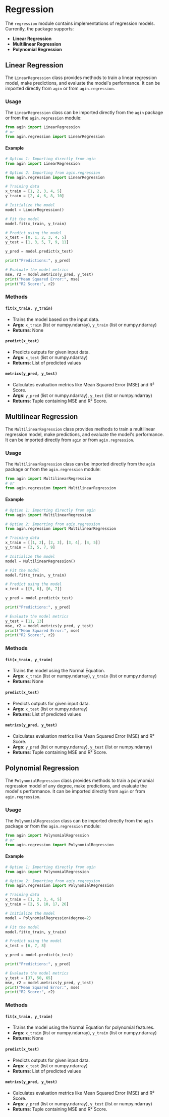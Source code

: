 # **Regression**

The `regression` module contains implementations of regression models. Currently, the package supports:

- **Linear Regression**
- **Multilinear Regression**
- **Polynomial Regression**

## **Linear Regression**
The `LinearRegression` class provides methods to train a linear regression model, make predictions, and evaluate the model's performance. It can be imported directly from `agin` or from `agin.regression`.

### **Usage**
The `LinearRegression` class can be imported directly from the `agin` package or from the `agin.regression` module:

```python
from agin import LinearRegression
# or
from agin.regression import LinearRegression
```

#### **Example**

```python
# Option 1: Importing directly from agin
from agin import LinearRegression

# Option 2: Importing from agin.regression
from agin.regression import LinearRegression

# Training data
x_train = [1, 2, 3, 4, 5]
y_train = [2, 4, 6, 8, 10]

# Initialize the model
model = LinearRegression()

# Fit the model
model.fit(x_train, y_train)

# Predict using the model
x_test = [0, 1, 2, 3, 4, 5]
y_test = [1, 3, 5, 7, 9, 11]

y_pred = model.predict(x_test)

print("Predictions:", y_pred)

# Evaluate the model metrics
mse, r2 = model.metrics(y_pred, y_test)
print("Mean Squared Error:", mse)
print("R2 Score:", r2)
```

### **Methods**
#### **`fit(x_train, y_train)`**
   - Trains the model based on the input data.
   - **Args**: `x_train` (list or numpy.ndarray), `y_train` (list or numpy.ndarray)
   - **Returns**: None

#### **`predict(x_test)`**
   - Predicts outputs for given input data.
   - **Args**: `x_test` (list or numpy.ndarray)
   - **Returns**: List of predicted values

#### **`metrics(y_pred, y_test)`**
   - Calculates evaluation metrics like Mean Squared Error (MSE) and R² Score.
   - **Args**: `y_pred` (list or numpy.ndarray), `y_test` (list or numpy.ndarray)
   - **Returns**: Tuple containing MSE and R² Score.

## **Multilinear Regression**
The `MultilinearRegression` class provides methods to train a multilinear regression model, make predictions, and evaluate the model's performance. It can be imported directly from `agin` or from `agin.regression`.

### **Usage**
The `MultilinearRegression` class can be imported directly from the `agin` package or from the `agin.regression` module:

```python
from agin import MultilinearRegression
# or
from agin.regression import MultilinearRegression
```

#### **Example**

```python
# Option 1: Importing directly from agin
from agin import MultilinearRegression

# Option 2: Importing from agin.regression
from agin.regression import MultilinearRegression

# Training data
x_train = [[1, 2], [2, 3], [3, 4], [4, 5]]
y_train = [3, 5, 7, 9]

# Initialize the model
model = MultilinearRegression()

# Fit the model
model.fit(x_train, y_train)

# Predict using the model
x_test = [[5, 6], [6, 7]]

y_pred = model.predict(x_test)

print("Predictions:", y_pred)

# Evaluate the model metrics
y_test = [11, 13]
mse, r2 = model.metrics(y_pred, y_test)
print("Mean Squared Error:", mse)
print("R2 Score:", r2)
```

### **Methods**
#### **`fit(x_train, y_train)`**
   - Trains the model using the Normal Equation.
   - **Args**: `x_train` (list or numpy.ndarray), `y_train` (list or numpy.ndarray)
   - **Returns**: None

#### **`predict(x_test)`**
   - Predicts outputs for given input data.
   - **Args**: `x_test` (list or numpy.ndarray)
   - **Returns**: List of predicted values

#### **`metrics(y_pred, y_test)`**
   - Calculates evaluation metrics like Mean Squared Error (MSE) and R² Score.
   - **Args**: `y_pred` (list or numpy.ndarray), `y_test` (list or numpy.ndarray)
   - **Returns**: Tuple containing MSE and R² Score.

## **Polynomial Regression**
The `PolynomialRegression` class provides methods to train a polynomial regression model of any degree, make predictions, and evaluate the model's performance. It can be imported directly from `agin` or from `agin.regression`.

### **Usage**
The `PolynomialRegression` class can be imported directly from the `agin` package or from the `agin.regression` module:

```python
from agin import PolynomialRegression
# or
from agin.regression import PolynomialRegression
```

#### **Example**

```python
# Option 1: Importing directly from agin
from agin import PolynomialRegression

# Option 2: Importing from agin.regression
from agin.regression import PolynomialRegression

# Training data
x_train = [1, 2, 3, 4, 5]
y_train = [2, 5, 10, 17, 26]

# Initialize the model
model = PolynomialRegression(degree=2)

# Fit the model
model.fit(x_train, y_train)

# Predict using the model
x_test = [6, 7, 8]

y_pred = model.predict(x_test)

print("Predictions:", y_pred)

# Evaluate the model metrics
y_test = [37, 50, 65]
mse, r2 = model.metrics(y_pred, y_test)
print("Mean Squared Error:", mse)
print("R2 Score:", r2)
```

### **Methods**
#### **`fit(x_train, y_train)`**
   - Trains the model using the Normal Equation for polynomial features.
   - **Args**: `x_train` (list or numpy.ndarray), `y_train` (list or numpy.ndarray)
   - **Returns**: None

#### **`predict(x_test)`**
   - Predicts outputs for given input data.
   - **Args**: `x_test` (list or numpy.ndarray)
   - **Returns**: List of predicted values

#### **`metrics(y_pred, y_test)`**
   - Calculates evaluation metrics like Mean Squared Error (MSE) and R² Score.
   - **Args**: `y_pred` (list or numpy.ndarray), `y_test` (list or numpy.ndarray)
   - **Returns**: Tuple containing MSE and R² Score.
